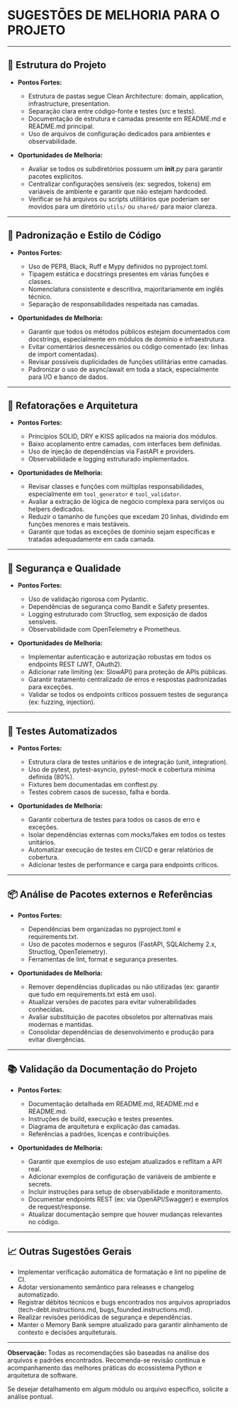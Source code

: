 # SUGESTÕES DE MELHORIA PARA O PROJETO

---

## 📁 Estrutura do Projeto

- **Pontos Fortes:**
  - Estrutura de pastas segue Clean Architecture: domain, application, infrastructure, presentation.
  - Separação clara entre código-fonte e testes (src e tests).
  - Documentação de estrutura e camadas presente em README.md e README.md principal.
  - Uso de arquivos de configuração dedicados para ambientes e observabilidade.

- **Oportunidades de Melhoria:**
  - Avaliar se todos os subdiretórios possuem um **init**.py para garantir pacotes explícitos.
  - Centralizar configurações sensíveis (ex: segredos, tokens) em variáveis de ambiente e garantir que não estejam hardcoded.
  - Verificar se há arquivos ou scripts utilitários que poderiam ser movidos para um diretório `utils/` ou `shared/` para maior clareza.

---

## 🧹 Padronização e Estilo de Código

- **Pontos Fortes:**
  - Uso de PEP8, Black, Ruff e Mypy definidos no pyproject.toml.
  - Tipagem estática e docstrings presentes em várias funções e classes.
  - Nomenclatura consistente e descritiva, majoritariamente em inglês técnico.
  - Separação de responsabilidades respeitada nas camadas.

- **Oportunidades de Melhoria:**
  - Garantir que todos os métodos públicos estejam documentados com docstrings, especialmente em módulos de domínio e infraestrutura.
  - Evitar comentários desnecessários ou código comentado (ex: linhas de import comentadas).
  - Revisar possíveis duplicidades de funções utilitárias entre camadas.
  - Padronizar o uso de async/await em toda a stack, especialmente para I/O e banco de dados.

---

## 🧠 Refatorações e Arquitetura

- **Pontos Fortes:**
  - Princípios SOLID, DRY e KISS aplicados na maioria dos módulos.
  - Baixo acoplamento entre camadas, com interfaces bem definidas.
  - Uso de injeção de dependências via FastAPI e providers.
  - Observabilidade e logging estruturado implementados.

- **Oportunidades de Melhoria:**
  - Revisar classes e funções com múltiplas responsabilidades, especialmente em `tool_generator` e `tool_validator`.
  - Avaliar a extração de lógica de negócio complexa para serviços ou helpers dedicados.
  - Reduzir o tamanho de funções que excedam 20 linhas, dividindo em funções menores e mais testáveis.
  - Garantir que todas as exceções de domínio sejam específicas e tratadas adequadamente em cada camada.

---

## 🔐 Segurança e Qualidade

- **Pontos Fortes:**
  - Uso de validação rigorosa com Pydantic.
  - Dependências de segurança como Bandit e Safety presentes.
  - Logging estruturado com Structlog, sem exposição de dados sensíveis.
  - Observabilidade com OpenTelemetry e Prometheus.

- **Oportunidades de Melhoria:**
  - Implementar autenticação e autorização robustas em todos os endpoints REST (JWT, OAuth2).
  - Adicionar rate limiting (ex: SlowAPI) para proteção de APIs públicas.
  - Garantir tratamento centralizado de erros e respostas padronizadas para exceções.
  - Validar se todos os endpoints críticos possuem testes de segurança (ex: fuzzing, injection).

---

## 🧪 Testes Automatizados

- **Pontos Fortes:**
  - Estrutura clara de testes unitários e de integração (unit, integration).
  - Uso de pytest, pytest-asyncio, pytest-mock e cobertura mínima definida (80%).
  - Fixtures bem documentadas em conftest.py.
  - Testes cobrem casos de sucesso, falha e borda.

- **Oportunidades de Melhoria:**
  - Garantir cobertura de testes para todos os casos de erro e exceções.
  - Isolar dependências externas com mocks/fakes em todos os testes unitários.
  - Automatizar execução de testes em CI/CD e gerar relatórios de cobertura.
  - Adicionar testes de performance e carga para endpoints críticos.

---

## 📦 Análise de Pacotes externos e Referências

- **Pontos Fortes:**
  - Dependências bem organizadas no pyproject.toml e requirements.txt.
  - Uso de pacotes modernos e seguros (FastAPI, SQLAlchemy 2.x, Structlog, OpenTelemetry).
  - Ferramentas de lint, format e segurança presentes.

- **Oportunidades de Melhoria:**
  - Remover dependências duplicadas ou não utilizadas (ex: garantir que tudo em requirements.txt está em uso).
  - Atualizar versões de pacotes para evitar vulnerabilidades conhecidas.
  - Avaliar substituição de pacotes obsoletos por alternativas mais modernas e mantidas.
  - Consolidar dependências de desenvolvimento e produção para evitar divergências.

---

## 📚 Validação da Documentação do Projeto

- **Pontos Fortes:**
  - Documentação detalhada em README.md, README.md e README.md.
  - Instruções de build, execução e testes presentes.
  - Diagrama de arquitetura e explicação das camadas.
  - Referências a padrões, licenças e contribuições.

- **Oportunidades de Melhoria:**
  - Garantir que exemplos de uso estejam atualizados e reflitam a API real.
  - Adicionar exemplos de configuração de variáveis de ambiente e secrets.
  - Incluir instruções para setup de observabilidade e monitoramento.
  - Documentar endpoints REST (ex: via OpenAPI/Swagger) e exemplos de request/response.
  - Atualizar documentação sempre que houver mudanças relevantes no código.

---

## 📈 Outras Sugestões Gerais

- Implementar verificação automática de formatação e lint no pipeline de CI.
- Adotar versionamento semântico para releases e changelog automatizado.
- Registrar débitos técnicos e bugs encontrados nos arquivos apropriados (tech-debt.instructions.md, bugs_founded.instructions.md).
- Realizar revisões periódicas de segurança e dependências.
- Manter o Memory Bank sempre atualizado para garantir alinhamento de contexto e decisões arquiteturais.

---

**Observação:** Todas as recomendações são baseadas na análise dos arquivos e padrões encontrados. Recomenda-se revisão contínua e acompanhamento das melhores práticas do ecossistema Python e arquitetura de software.

Se desejar detalhamento em algum módulo ou arquivo específico, solicite a análise pontual.

